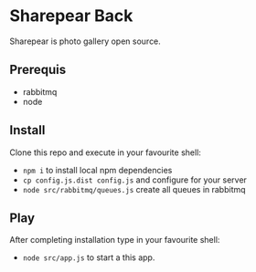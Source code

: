 # Sharepear Back

Sharepear is photo gallery open source.


## Prerequis

* rabbitmq
* node


## Install

Clone this repo and execute in your favourite shell:

* `npm i` to install local npm dependencies
* `cp config.js.dist config.js` and configure for your server
* `node src/rabbitmq/queues.js` create all queues in rabbitmq


## Play

After completing installation type in your favourite shell:

* `node src/app.js` to start a this app.
